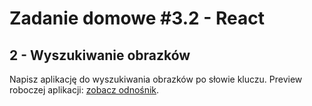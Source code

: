 # Zadanie domowe #3.2 - React

## 2 - Wyszukiwanie obrazków
Napisz aplikację do wyszukiwania obrazków po słowie kluczu. Preview roboczej aplikacji: [zobacz odnośnik](https://drive.google.com/file/d/1oXCGyiq4uKwW0zzraZLKk4lh3voBlBzZ/view?usp=sharing).
